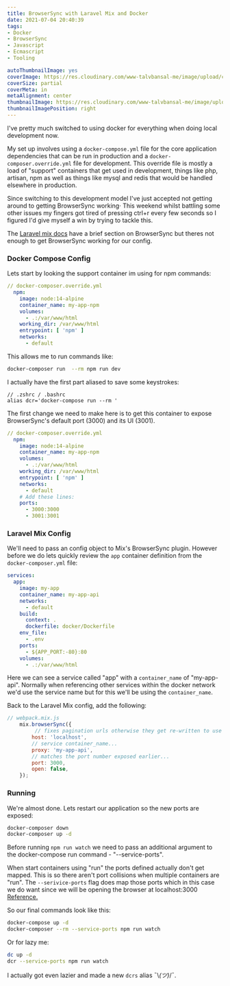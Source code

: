 ```yaml
---
title: BrowserSync with Laravel Mix and Docker
date: 2021-07-04 20:40:39
tags:
- Docker
- BrowserSync
- Javascript
- Ecmascript
- Tooling

autoThumbnailImage: yes
coverImage: https://res.cloudinary.com/www-talvbansal-me/image/upload/c_scale,w_1400/v1555352082/posts/south-africa-penguins.jpg
coverSize: partial
coverMeta: in
metaAlignment: center
thumbnailImage: https://res.cloudinary.com/www-talvbansal-me/image/upload/c_scale,w_280/v1555352082/posts/south-africa-penguins.jpg
thumbnailImagePosition: right
---
```


I've pretty much switched to using docker for everything when doing local development now. 

My set up involves using a `docker-compose.yml` file for the core application dependencies that can be run in production and a `docker-composer.override.yml` file for development. This override file is mostly a load of "support" containers that get used in development, things like php, artisan, npm as well as things like mysql and redis that would be handled elsewhere in production.

Since switching to this development model I've just accepted not getting around to getting BrowserSync working· This weekend whilst battling some other issues my fingers got tired of pressing ctrl+r every few seconds so I figured I'd give myself a win by trying to tackle this.

The [Laravel mix docs](https://laravel-mix.com/docs/main/browsersync) have a brief section on BrowserSync but theres not enough to get BrowserSync working for our config.

<!--more-->

### Docker Compose Config

Lets start by looking the support container im using for npm commands:

```yaml
// docker-composer.override.yml
  npm:
    image: node:14-alpine
    container_name: my-app-npm
    volumes:
      - .:/var/www/html
    working_dir: /var/www/html
    entrypoint: [ 'npm' ]
    networks:
      - default
```

This allows me to run commands like:

```bash
docker-composer run  --rm npm run dev
```

I actually have the first part aliased to save some keystrokes:

```
// .zshrc / .bashrc
alias dcr='docker-compose run --rm '
```

The first change we need to make here is to get this container to expose BrowserSync's default port (3000) and its UI (3001).


```yaml
// docker-composer.override.yml
  npm:
    image: node:14-alpine
    container_name: my-app-npm
    volumes:
      - .:/var/www/html
    working_dir: /var/www/html
    entrypoint: [ 'npm' ]
    networks:
      - default
    # Add these lines:
    ports:
      - 3000:3000
      - 3001:3001
```

### Laravel Mix Config

We'll need to pass an config object to Mix's BrowserSync plugin. However before we do lets quickly review the `app` container definition from the `docker-composer.yml` file:

```yaml
services:
  app:
    image: my-app
    container_name: my-app-api
    networks:
      - default
    build:
      context: .
      dockerfile: docker/Dockerfile
    env_file:
      - .env
    ports:
      - ${APP_PORT:-80}:80
    volumes:
      - .:/var/www/html
```

Here we can see a service called "app" with a `container_name` of "my-app-api". Normally when referencing other services within the docker network we'd use the service name but for this we'll be using the `container_name`.

Back to the Laravel Mix config, add the following:

```javascript
// webpack.mix.js
	mix.browserSync({
         // fixes pagination urls otherwise they get re-written to use the service `container_name`...
		host: 'localhost',
        // service container_name...
		proxy: 'my-app-api', 
        // matches the port number exposed earlier...
		port: 3000, 
        open: false,
	});
```

### Running

We're almost done. Lets restart our application so the new ports are exposed:

```bash
docker-composer down
docker-composer up -d
```

Before running `npm run watch` we need to pass an additional argument to the docker-compose run command - "--service-ports".

When start containers using "run" the ports defined actually don't get mapped. This is so there aren't port collisions when multiple containers are "run". The `--serivice-ports` flag does map those ports which in this case we do want since we will be opening the browser at localhost:3000 [Reference.](https://docs.docker.com/compose/reference/run/)

So our final commands look like this:


```bash
docker-compose up -d
docker-composer --rm --service-ports npm run watch
```

Or for lazy me:

```bash
dc up -d
dcr --service-ports npm run watch
```

I actually got even lazier and made a new `dcrs` alias ¯\\_(ツ)_/¯.